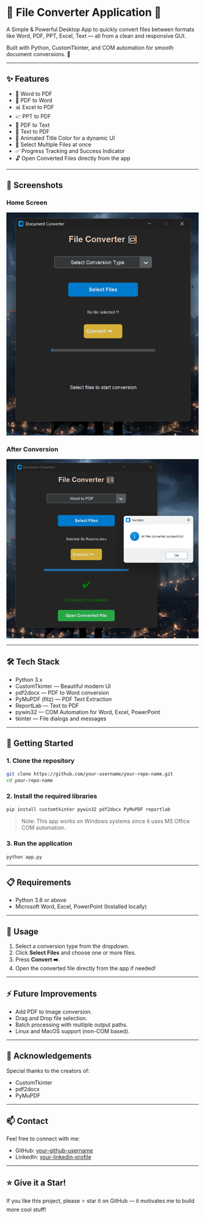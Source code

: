 # 📄 File Converter Application 🔁

A Simple & Powerful Desktop App to quickly convert files between formats like Word, PDF, PPT, Excel, Text — all from a clean and responsive GUI.

Built with Python, CustomTkinter, and COM automation for smooth document conversions. 🚀

---

## ✨ Features

- 📝 Word to PDF  
- 📄 PDF to Word  
- 📊 Excel to PDF  
- 📈 PPT to PDF  
- 📜 PDF to Text  
- 📑 Text to PDF  
- 🎨 Animated Title Color for a dynamic UI  
- 📂 Select Multiple Files at once  
- ✅ Progress Tracking and Success Indicator  
- 🔓 Open Converted Files directly from the app  

---

## 📸 Screenshots

### Home Screen
![Home Screen](assets/BeforeConversion.png)

### After Conversion
![After Conversion](assets/AfterConversion.png)


---

## 🛠️ Tech Stack

- Python 3.x  
- CustomTkinter — Beautiful modern UI  
- pdf2docx — PDF to Word conversion  
- PyMuPDF (fitz) — PDF Text Extraction  
- ReportLab — Text to PDF  
- pywin32 — COM Automation for Word, Excel, PowerPoint  
- tkinter — File dialogs and messages  

---

## 🚀 Getting Started

### 1. Clone the repository

```bash
git clone https://github.com/your-username/your-repo-name.git
cd your-repo-name
```

### 2. Install the required libraries

```bash
pip install customtkinter pywin32 pdf2docx PyMuPDF reportlab
```

> Note: This app works on Windows systems since it uses MS Office COM automation.

### 3. Run the application

```bash
python app.py
```

---

## 📋 Requirements

- Python 3.8 or above  
- Microsoft Word, Excel, PowerPoint (Installed locally)  

---

## 📝 Usage

1. Select a conversion type from the dropdown.  
2. Click **Select Files** and choose one or more files.  
3. Press **Convert ➡️**.  
4. Open the converted file directly from the app if needed!

---

## ⚡ Future Improvements

- Add PDF to Image conversion.  
- Drag and Drop file selection.  
- Batch processing with multiple output paths.  
- Linux and MacOS support (non-COM based).  

---

## 🙌 Acknowledgements

Special thanks to the creators of:

- CustomTkinter  
- pdf2docx  
- PyMuPDF  

---

## 📫 Contact

Feel free to connect with me:

- GitHub: [your-github-username](https://github.com/your-github-username)  
- LinkedIn: [your-linkedin-profile](https://www.linkedin.com/in/your-linkedin-profile)  

---

## ⭐ Give it a Star!

If you like this project, please ⭐ star it on GitHub — it motivates me to build more cool stuff!
